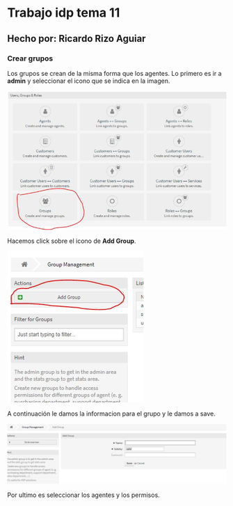# Trabajo idp tema 11
## Hecho por: Ricardo Rizo Aguiar  

### Crear grupos

Los grupos se crean de la misma forma que los agentes.
Lo primero es ir a **admin** y seleccionar el icono que se indica en la imagen.

![imagen0](imagenes/Captura14.JPG)

Hacemos click sobre el icono de **Add Group**.

![imagen1](imagenes/captura15.JPG)

A continuación le damos la informacion para el grupo y le damos a save.

![imagen2](imagenes/Captura16.JPG)

Por ultimo es seleccionar los agentes y los permisos.
 

